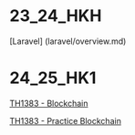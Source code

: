# 23_24_HKH
[Laravel] (laravel/overview.md)

# 24_25_HK1
[TH1383 - Blockchain](blockchain/overview.md)

[TH1383 - Practice Blockchain](blockchain/practice/practice1.md)